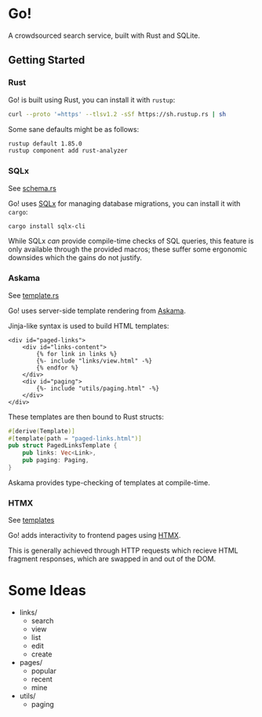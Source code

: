# Go!

A crowdsourced search service, built with Rust and SQLite.

## Getting Started

### Rust

Go! is built using Rust, you can install it with `rustup`:
```sh
curl --proto '=https' --tlsv1.2 -sSf https://sh.rustup.rs | sh
```

Some sane defaults might be as follows:
```sh
rustup default 1.85.0
rustup component add rust-analyzer
```

### SQLx
See [schema.rs](src/schema.rs)

Go! uses [SQLx](https://docs.rs/sqlx/latest/sqlx/) for managing database migrations, you can install it with `cargo`:
```sh
cargo install sqlx-cli
```

While SQLx _can_ provide compile-time checks of SQL queries, this feature is only available through the provided macros; these suffer some ergonomic downsides which the gains do not justify.

### Askama
See [template.rs](src/template.rs)

Go! uses server-side template rendering from [Askama](https://docs.rs/askama/latest/askama/).

Jinja-like syntax is used to build HTML templates:
```jinja
<div id="paged-links">
    <div id="links-content">
        {% for link in links %}
        {%- include "links/view.html" -%}
        {% endfor %}
    </div>
    <div id="paging">
        {%- include "utils/paging.html" -%}
    </div>
</div>
```

These templates are then bound to Rust structs:
```rust
#[derive(Template)]
#[template(path = "paged-links.html")]
pub struct PagedLinksTemplate {
    pub links: Vec<Link>,
    pub paging: Paging,
}
```

Askama provides type-checking of templates at compile-time.

### HTMX
See [templates](templates)

Go! adds interactivity to frontend pages using [HTMX](https://htmx.org/docs/).

This is generally achieved through HTTP <verb> requests which recieve HTML fragment responses, which are swapped in and out of the DOM.

# Some Ideas

* links/
  * search
  * view
  * list
  * edit
  * create
* pages/
  * popular
  * recent
  * mine
* utils/
  * paging
